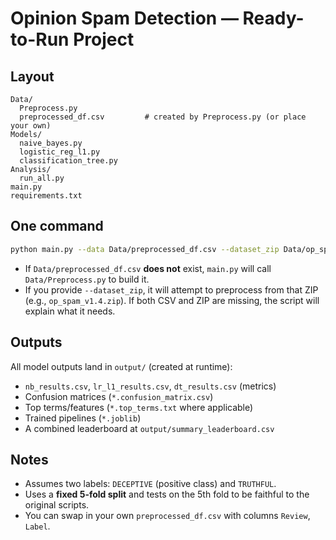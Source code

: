 # Opinion Spam Detection — Ready-to-Run Project

## Layout
```
Data/
  Preprocess.py
  preprocessed_df.csv         # created by Preprocess.py (or place your own)
Models/
  naive_bayes.py
  logistic_reg_l1.py
  classification_tree.py
Analysis/
  run_all.py
main.py
requirements.txt
```

## One command
```bash
python main.py --data Data/preprocessed_df.csv --dataset_zip Data/op_spam_v1.4.zip
```
- If `Data/preprocessed_df.csv` **does not** exist, `main.py` will call `Data/Preprocess.py` to build it.
- If you provide `--dataset_zip`, it will attempt to preprocess from that ZIP (e.g., `op_spam_v1.4.zip`). If both CSV and ZIP are missing, the script will explain what it needs.

## Outputs
All model outputs land in `output/` (created at runtime):
- `nb_results.csv`, `lr_l1_results.csv`, `dt_results.csv` (metrics)
- Confusion matrices (`*.confusion_matrix.csv`)
- Top terms/features (`*.top_terms.txt` where applicable)
- Trained pipelines (`*.joblib`)
- A combined leaderboard at `output/summary_leaderboard.csv`

## Notes
- Assumes two labels: `DECEPTIVE` (positive class) and `TRUTHFUL`.
- Uses a **fixed 5-fold split** and tests on the 5th fold to be faithful to the original scripts.
- You can swap in your own `preprocessed_df.csv` with columns `Review`, `Label`.
